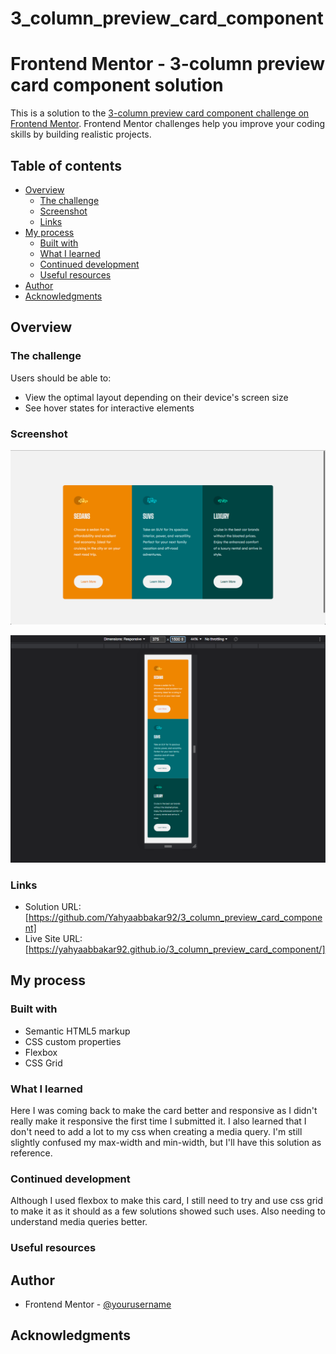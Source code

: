 # 3_column_preview_card_component

# Frontend Mentor - 3-column preview card component solution

This is a solution to the [3-column preview card component challenge on Frontend Mentor](https://www.frontendmentor.io/challenges/3column-preview-card-component-pH92eAR2-). Frontend Mentor challenges help you improve your coding skills by building realistic projects. 

## Table of contents

- [Overview](#overview)
  - [The challenge](#the-challenge)
  - [Screenshot](#screenshot)
  - [Links](#links)
- [My process](#my-process)
  - [Built with](#built-with)
  - [What I learned](#what-i-learned)
  - [Continued development](#continued-development)
  - [Useful resources](#useful-resources)
- [Author](#author)
- [Acknowledgments](#acknowledgments)

## Overview

### The challenge

Users should be able to:

- View the optimal layout depending on their device's screen size
- See hover states for interactive elements

### Screenshot

![](imgs/desktop-screenshot.png)

![](imgs/mobile-screenshot.png) 


### Links

- Solution URL: [https://github.com/Yahyaabbakar92/3_column_preview_card_component]
- Live Site URL: [https://yahyaabbakar92.github.io/3_column_preview_card_component/]

## My process

### Built with

- Semantic HTML5 markup
- CSS custom properties
- Flexbox
- CSS Grid

### What I learned

Here I was coming back to make the card better and responsive as I didn't really make it responsive the first time I submitted it. I 
also learned that I don't need to add a lot to my css when creating a media query. I'm still slightly confused my max-width and min-width, but I'll have this solution as reference.

### Continued development

Although I used flexbox to make this card, I still need to try and use css grid to make it as it should as a few solutions showed such uses. Also needing to understand media queries better.

### Useful resources


## Author

- Frontend Mentor - [@yourusername](https://www.frontendmentor.io/profile/yourusername)

## Acknowledgments

